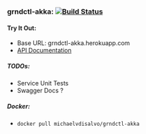 ### grndctl-akka: [![Build Status](https://travis-ci.org/mdisalvo/grndctl-akka.svg)](https://travis-ci.org/mdisalvo/grndctl-akka)
#### Try It Out:  

- Base URL: grndctl-akka.herokuapp.com
- [API Documentation](https://grndctl-akka.herokuapp.com/index.html)  

##### TODOs:  

- Service Unit Tests
- Swagger Docs ?

##### Docker:

- `docker pull michaelvdisalvo/grndctl-akka`
